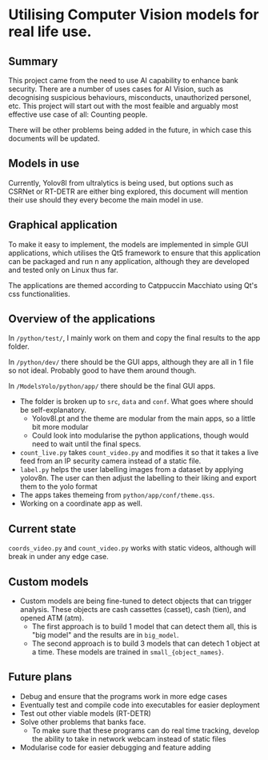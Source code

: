# Utilising Computer Vision models for real life use.

## Summary

This project came from the need to use AI capability to enhance bank security.
There are a number of uses cases for AI Vision, such as decognising suspicious
behaviours, misconducts, unauthorized personel, etc. This project will start out
with the most feaible and arguably most effective use case of all: Counting
people.

There will be other problems being added in the future, in which case this
documents will be updated.

## Models in use

Currently, Yolov8l from ultralytics is being used, but options such as CSRNet or
RT-DETR are either bing explored, this document will mention their use should
they every become the main model in use.

## Graphical application

To make it easy to implement, the models are implemented in simple GUI
applications, which utilises the Qt5 framework to ensure that this application
can be packaged and run n any application, although they are developed and
tested only on Linux thus far.

The applications are themed according to Catppuccin Macchiato using Qt's css
functionalities.

## Overview of the applications

In `/python/test/`, I mainly work on them and copy the final results
to the app folder.

In `/python/dev/` there should be the GUI apps, although they are all
in 1 file so not ideal. Probably good to have them around though.

In `/ModelsYolo/python/app/` there should be the final GUI apps.

- The folder is broken up to `src`, `data` and `conf`. What goes where should be
  self-explanatory.
  - Yolov8l.pt and the theme are modular from the main apps, so a little bit
    more modular
  - Could look into modularise the python applications, though would need to
    wait until the final specs.
- `count_live.py` takes `count_video.py` and modifies it so that it takes a live
  feed from an IP security camera instead of a static file.
- `label.py` helps the user labelling images from a dataset by applying yolov8n.
  The user can then adjust the labelling to their liking and export them to the
  yolo format
- The apps takes themeing from `python/app/conf/theme.qss`.
- Working on a coordinate app as well.

## Current state

`coords_video.py` and `count_video.py` works with static videos, although will
break in under any edge case.

## Custom models

- Custom models are being fine-tuned to detect objects that can trigger
  analysis. These objects are cash cassettes (casset), cash (tien), and opened
  ATM (atm).
  - The first approach is to build 1 model that can detect them all, this is
    "big model" and the results are in `big_model`.
  - The second approach is to build 3 models that can detech 1 object at a time.
    These models are trained in `small_{object_names}`.

## Future plans

- Debug and ensure that the programs work in more edge cases
- Eventually test and compile code into executables for easier deployment
- Test out other viable models (RT-DETR)
- Solve other problems that banks face.
  - To make sure that these programs can do real time tracking, develop the ability to take in network webcam instead of static files
- Modularise code for easier debugging and feature adding

